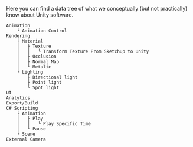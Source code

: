Here you can find a data tree of what we conceptually (but not practically) know about Unity software. 

```Tree
Animation
	└ Animation Control
Rendering
	├ Material
	│	├ Texture
	│	│	└ Transform Texture From Sketchup to Unity
	│	├ Occlusion
	│	├ Normal Map
	│	└ Metalic
	└ Lighting
		├ Directional light
		├ Point light
		└ Spot light
UI
Analytics
Export/Build
C# Scripting
	├ Animation
	│	├ Play
	│	│	└ Play Specific Time
	│	└ Pause
	└ Scene
External Camera
```